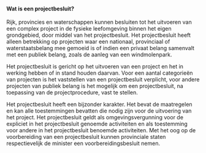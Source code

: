 #### Wat is een projectbesluit?

Rijk, provincies en waterschappen kunnen besluiten tot het uitvoeren van een
complex project in de fysieke leefomgeving binnen het eigen grondgebied, door
middel van het projectbesluit. Het projectbesluit heeft alleen betrekking op
projecten waar een nationaal, provinciaal of waterstaatsbelang mee gemoeid is of
indien een privaat belang samenvalt met een publiek belang, zoals de aanleg van
een windmolenpark.

Het projectbesluit is gericht op het uitvoeren van een project en het in werking
hebben of in stand houden daarvan. Voor een aantal categorieën van projecten is
het vaststellen van een projectbesluit verplicht, voor andere projecten van
publiek belang is het mogelijk om een projectbesluit, na toepassing van de
projectprocedure, vast te stellen.

Het projectbesluit heeft een bijzonder karakter. Het bevat de maatregelen en kan
alle toestemmingen bevatten die nodig zijn voor de uitvoering van het project.
Het projectbesluit geldt als omgevingsvergunning voor de expliciet in het
projectbesluit genoemde activiteiten en als toestemming voor andere in het
projectbesluit benoemde activiteiten. Met het oog op de voorbereiding van een
projectbesluit kunnen provinciale staten respectievelijk de minister een
voorbereidingsbesluit nemen.
